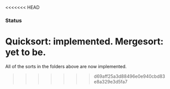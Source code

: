 <<<<<<< HEAD
### Status
Quicksort: implemented.
Mergesort: yet to be.
=======
All of the sorts in the folders above are now implemented.
>>>>>>> d69aff25a3d88496e0e940cbd83e8a329e3d5fa7
